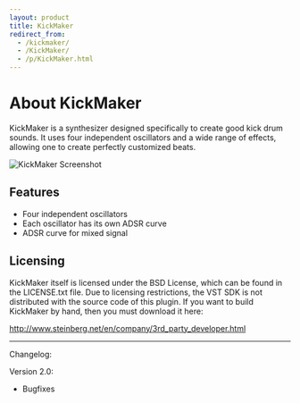 ```yaml
---
layout: product
title: KickMaker
redirect_from:
  - /kickmaker/
  - /KickMaker/
  - /p/KickMaker.html
---
```


About KickMaker
===============

KickMaker is a synthesizer designed specifically to create good kick drum
sounds. It uses four independent oscillators and a wide range of effects,
allowing one to create perfectly customized beats.

![KickMaker Screenshot](http://static.teragonaudio.com/website/ta_kickmaker.jpg)

Features
--------

* Four independent oscillators
* Each oscillator has its own ADSR curve
* ADSR curve for mixed signal

Licensing
---------

KickMaker itself is licensed under the BSD License, which can be found in the
LICENSE.txt file. Due to licensing restrictions, the VST SDK is not
distributed with the source code of this plugin. If you want to build
KickMaker by hand, then you must download it here:

  http://www.steinberg.net/en/company/3rd_party_developer.html

- - -

Changelog:

Version 2.0:
- Bugfixes


